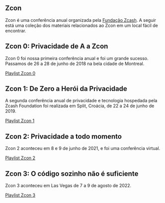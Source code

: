 ## Zcon

Zcon é uma conferência anual organizada pela [Fundação Zcash](https://zfnd.org/). A seguir está uma coleção dos materiais relacionados ao Zcon em um local fácil de encontrar.

## Zcon 0: Privacidade de A a Zcon

Zcon 0 foi nossa primeira conferência anual e foi um grande sucesso. Passamos de 26 a 28 de junho de 2018 na bela cidade de Montreal.

[Playlist Zcon 0](https://www.youtube.com/playlist?list=PL40dyJ0UYTLK507afWUMgzUYeh-i4qQWS)

## Zcon 1: De Zero a Herói da Privacidade

A segunda conferência anual de privacidade e tecnologia hospedada pela Zcash Foundation foi realizada em Split, Croácia, de 22 a 24 de junho de 2019.

[Playlist Zcon 1](https://www.youtube.com/playlist?list=PL40dyJ0UYTLLjPZaKjdhMoCNanb77_Ztj)

## Zcon 2: Privacidade a todo momento

Zcon 2 aconteceu em 8 e 9 de junho de 2021, e foi uma conferência virtual.

[Playlist Zcon 2](https://www.youtube.com/playlist?list=PL40dyJ0UYTLLa68H9ibpiSZqeevqKizg4)

## Zcon 3: O código sozinho não é suficiente

Zcon 3 aconteceu em Las Vegas de 7 a 9 de agosto de 2022.

[Playlist Zcon 3](https://www.youtube.com/playlist?list=PL40dyJ0UYTLJm-Cl7ez3UXp8R4IuUNDfb)
